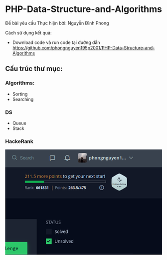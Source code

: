 # PHP-Data-Structure-and-Algorithms
Đề bài yêu cầu Thực hiện bởi: Nguyễn Đình Phong

Cách sử dụng kết quả:

 - Download code và run code tại đường dẫn https://github.com/phongnguyen195p2001/PHP-Data-Structure-and-Algorithms
## Cấu trúc thư mục:
 ### Algorithms:
  - Sorting
  - Searching
 ### DS
  - Queue
  - Stack
 ### HackeRank
![Screenshot](image/HackerRankPoints.png)
